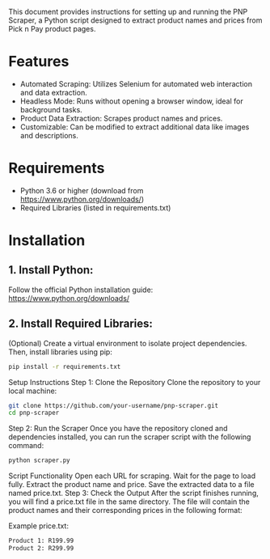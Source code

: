 This document provides instructions for setting up and running the PNP Scraper, a Python script designed to extract product names and prices from Pick n Pay product pages.

# Features
- Automated Scraping: Utilizes Selenium for automated web interaction and data extraction.
- Headless Mode: Runs without opening a browser window, ideal for background tasks.
- Product Data Extraction: Scrapes product names and prices.
- Customizable: Can be modified to extract additional data like images and descriptions.

# Requirements
- Python 3.6 or higher (download from https://www.python.org/downloads/)
- Required Libraries (listed in requirements.txt)

# Installation
## 1. Install Python:
Follow the official Python installation guide: https://www.python.org/downloads/

## 2. Install Required Libraries:
(Optional) Create a virtual environment to isolate project dependencies. Then, install libraries using pip:

```bash
pip install -r requirements.txt
```
Setup Instructions
Step 1: Clone the Repository
Clone the repository to your local machine:

```bash
git clone https://github.com/your-username/pnp-scraper.git
cd pnp-scraper
```
Step 2: Run the Scraper
Once you have the repository cloned and dependencies installed, you can run the scraper script with the following command:
```bash
python scraper.py
```
Script Functionality
Open each URL for scraping.
Wait for the page to load fully.
Extract the product name and price.
Save the extracted data to a file named price.txt.
Step 3: Check the Output
After the script finishes running, you will find a price.txt file in the same directory. The file will contain the product names and their corresponding prices in the following format:

Example price.txt:
```bash
Product 1: R199.99
Product 2: R299.99
```


